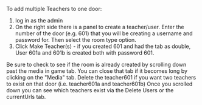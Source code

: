 To add multiple Teachers to one door:

1. log in as the admin
2. On the right side there is a panel to create a teacher/user. Enter the number of the door (e.g. 601) that you will be creating a username and password for. Then select the room type option.
3. Click Make Teacher(s) - if you created 601 and had the tab as double, User 601a and 601b is created both with password 601.

Be sure to check to see if the room is already created by scrolling down past the media in game tab. You can close that tab if it becomes long by clicking on the "Media" tab. Delete the teacher601 if you want two teachers to exist on that door (i.e. teacher601a and teacher601b)
Once you scrolled down you can see which teachers exist via the Delete Users or the currentUrls tab. 
